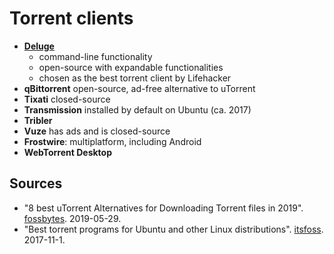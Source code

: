 # Torrent clients
- [__Deluge__](https://deluge-torrent.org/)
  - command-line functionality
  - open-source with expandable functionalities
  - chosen as the best torrent client by Lifehacker
- __qBittorrent__ open-source, ad-free alternative to uTorrent
- __Tixati__ closed-source
- __Transmission__ installed by default on Ubuntu (ca. 2017)
- __Tribler__
- __Vuze__ has ads and is closed-source
- __Frostwire__: multiplatform, including Android
- __WebTorrent Desktop__

## Sources
- "8 best uTorrent Alternatives for Downloading Torrent files in 2019". [fossbytes](https://fossbytes.com/best-utorrent-alternatives/). 2019-05-29.
- "Best torrent programs for Ubuntu and other Linux distributions". [itsfoss](https://itsfoss.com/best-torrent-ubuntu/). 2017-11-1.